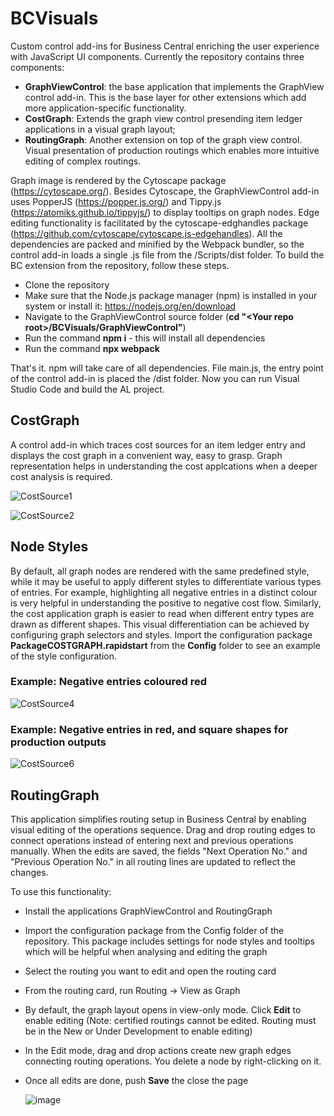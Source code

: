 # BCVisuals

Custom control add-ins for Business Central enriching the user experience with JavaScript UI components.
Currently the repository contains three components:
- **GraphViewControl**: the base application that implements the GraphView control add-in. This is the base layer for other extensions which add more application-specific functionality.
- **CostGraph**: Extends the graph view control presending item ledger applications in a visual graph layout;
- **RoutingGraph**: Another extension on top of the graph view control. Visual presentation of production routings which enables more intuitive editing of complex routings.

Graph image is rendered by the Cytoscape package (https://cytoscape.org/). Besides Cytoscape, the GraphViewControl add-in uses PopperJS (https://popper.js.org/) and Tippy.js (https://atomiks.github.io/tippyjs/) to display tooltips on graph nodes. Edge editing functionality is facilitated by the cytoscape-edghandles package (https://github.com/cytoscape/cytoscape.js-edgehandles). 
All the dependencies are packed and minified by the Webpack bundler, so the control add-in loads a single .js file from the /Scripts/dist folder.
To build the BC extension from the repository, follow these steps.

- Clone the repository
- Make sure that the Node.js package manager (npm) is installed in your system or install it: https://nodejs.org/en/download
- Navigate to the GraphViewControl source folder (**cd "\<Your repo root\>/BCVisuals/GraphViewControl"**)
- Run the command **npm i** - this will install all dependencies
- Run the command **npx webpack**

That's it. npm will take care of all dependencies. File main.js, the entry point of the control add-in is placed the /dist folder. Now you can run Visual Studio Code and build the AL project.

## CostGraph
A control add-in which traces cost sources for an item ledger entry and displays the cost graph in a convenient way, easy to grasp. Graph representation helps in understanding the cost applcations when a deeper cost analysis is required.

![CostSource1](https://github.com/adrogin/BCVisuals/assets/42849285/7202dc38-eb19-4430-8825-29dd681a21ee)


![CostSource2](https://github.com/adrogin/BCVisuals/assets/42849285/a6c1fb6e-66d5-43be-b3f6-a4e8a511b767)

## Node Styles
By default, all graph nodes are rendered with the same predefined style, while it may be useful to apply different styles to differentiate various types of entries. For example, highlighting all negative entries in a distinct colour is very helpful in understanding the positive to negative cost flow. Similarly, the cost application graph is easier to read when different entry types are drawn as different shapes. This visual differentiation can be achieved by configuring graph selectors and styles. Import the configuration package **PackageCOSTGRAPH.rapidstart** from the **Config** folder to see an example of the style configuration.

### Example: Negative entries coloured red
![CostSource4](https://github.com/adrogin/BCVisuals/assets/42849285/0183c2b6-8063-4d06-bea3-a195d2e3b196)

### Example: Negative entries in red, and square shapes for production outputs
![CostSource6](https://github.com/adrogin/BCVisuals/assets/42849285/ed9460f4-c9f3-46d6-8cdf-5add2f517167)

## RoutingGraph
This application simplifies routing setup in Business Central by enabling visual editing of the operations sequence. Drag and drop routing edges to connect operations instead of entering next and previous operations manually. When the edits are saved, the fields "Next Operation No." and "Previous Operation No." in all routing lines are updated to reflect the changes.

To use this functionality:
- Install the applications GraphViewControl and RoutingGraph
- Import the configuration package from the Config folder of the repository. This package includes settings for node styles and tooltips which will be helpful when analysing and editing the graph
- Select the routing you want to edit and open the routing card
- From the routing card, run Routing -> View as Graph
- By default, the graph layout opens in view-only mode. Click **Edit** to enable editing (Note: certified routings cannot be edited. Routing must be in the New or Under Development to enable editing)
- In the Edit mode, drag and drop actions create new graph edges connecting routing operations. You delete a node by right-clicking on it.
- Once all edits are done, push **Save** the close the page

  ![image](https://github.com/adrogin/BCVisuals/assets/42849285/e2f2100b-2a05-4290-ba5b-82ddb4295ab1)
